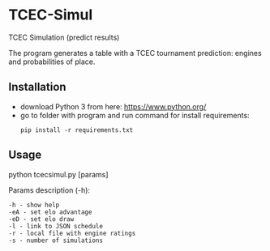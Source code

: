 # TCEC-Simul

TCEC Simulation (predict results)

The program generates a table with a TCEC tournament prediction: engines and probabilities of place.

## Installation

+ download Python 3 from here: https://www.python.org/
+ go to folder with program and run command for install requirements:
  ```
  pip install -r requirements.txt
  ```



## Usage
python tcecsimul.py [params]

Params description (-h):
```
-h - show help
-eA - set elo advantage
-eD - set elo draw
-l - link to JSON schedule
-r - local file with engine ratings
-s - number of simulations
```
